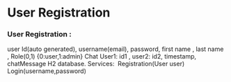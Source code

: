 # User Registration

### User Registration : 

user
Id(auto generated), username(email), password, first name , last name , Role(0,1) {0:user,1:admin}
Chat
User1: id1 , user2: id2, timestamp, chatMessage
H2 database.
Services: 
Registration(User user)
Login(username,password) 
 
